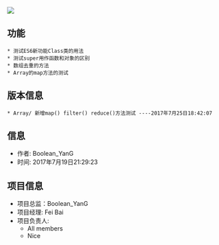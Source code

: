 
![](http://i.imgur.com/KzGAHLE.png)

## 功能
	* 测试ES6新功能Class类的用法
	* 测试super用作函数和对象的区别
	* 数组去重的方法
	* Array的map方法的测试
## 版本信息

    * Array/ 新增map() filter() reduce()方法测试 ----2017年7月25日18:42:07

## 信息
* 作者: Boolean_YanG
* 时间: 2017年7月19日21:29:23

## 项目信息
* 项目总监：Boolean_YanG
* 项目经理: Fei Bai
* 项目负责人: 
	* All members
	* Nice
